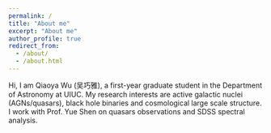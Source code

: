```yaml
---
permalink: /
title: "About me"
excerpt: "About me"
author_profile: true
redirect_from:
  - /about/
  - /about.html
---
```

Hi, I am Qiaoya Wu (吴巧雅), a first-year graduate student in the Department of Astronomy at UIUC.
My research interests are active galactic nuclei (AGNs/quasars), black hole binaries and cosmological large scale structure.
I work with Prof. Yue Shen on quasars observations and SDSS spectral analysis.
